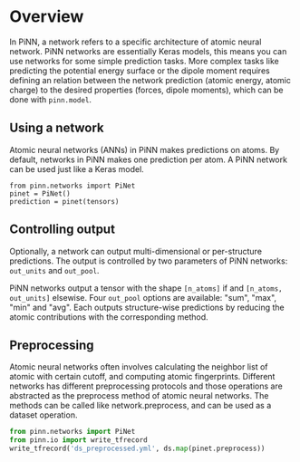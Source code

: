# Overview

In PiNN, a network refers to a specific architecture of atomic neural network.
PiNN networks are essentially Keras models, this means you can use networks for
some simple prediction tasks. More complex tasks like predicting the potential
energy surface or the dipole moment requires defining an relation between the
network prediction (atomic energy, atomic charge) to the desired properties
(forces, dipole moments), which can be done with `pinn.model`.

## Using a network

Atomic neural networks (ANNs) in PiNN makes predictions on atoms. By default,
networks in PiNN makes one prediction per atom. A PiNN network can be used just
like a Keras model.

```Pthon
from pinn.networks import PiNet
pinet = PiNet()
prediction = pinet(tensors)
```


## Controlling output

Optionally, a network can output multi-dimensional or per-structure predictions.
The output is controlled by two parameters of PiNN networks: `out_units` and
`out_pool`.

PiNN networks output a tensor with the shape `[n_atoms]` if and `[n_atoms,
out_units]` elsewise. Four `out_pool` options are available: "sum", "max", "min"
and "avg". Each outputs structure-wise predictions by reducing the atomic
contributions with the corresponding method.

## Preprocessing

Atomic neural networks often involves calculating the neighbor list of atomic
with certain cutoff, and computing atomic fingerprints. Different networks has
different preprocessing protocols and those operations are abstracted as the
preprocess method of atomic neural networks. The methods can be called like
network.preprocess, and can be used as a dataset operation.

```Python
from pinn.networks import PiNet
from pinn.io import write_tfrecord
write_tfrecord('ds_preprocessed.yml', ds.map(pinet.preprocess))
```


